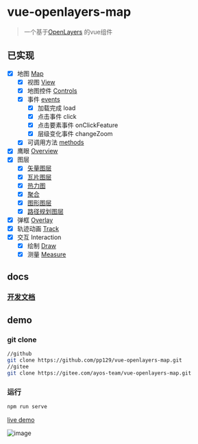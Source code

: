 # vue-openlayers-map

> 一个基于[OpenLayers](https://openlayers.org/) 的vue组件

## 已实现

- [x] 地图 [Map](./MAP.md)
  - [x] 视图 [View](MAP.md#view)
  - [x] 地图控件 [Controls](MAP.md#controls)
  - [x] 事件 [events](MAP.md#events)
    - [x] 加载完成 load
    - [x] 点击事件 click
    - [x] 点击要素事件 onClickFeature
    - [x] 层级变化事件 changeZoom
  - [x] 可调用方法 [methods](MAP.md#methods)
- [x] 鹰眼 [Overview](DEV.md#overview)
- [x] 图层
  - [x] [矢量图层](VECTORLAYER.md)
  - [x] [瓦片图层](TILELAYER.md)
  - [x] [热力图](HEATMAPLAYER.md)
  - [x] [聚合](CLUSTERLAYER.md)
  - [x] [图形图层](GRAPHICLAYER.md)
  - [x] [路径规划图层](ROUTELAYER.md)
- [x] 弹框 [Overlay](OVERLAY.md)
- [x] 轨迹动画 [Track](TRACK.md)
- [x] 交互 Interaction
  - [x] 绘制 [Draw](DRAW.md)
  - [x] 测量 [Measure](MEASURE.md)

## docs

### [开发文档](DEV.md)

## demo

### git clone

```bash
//github
git clone https://github.com/pp129/vue-openlayers-map.git
//gitee
git clone https://gitee.com/ayos-team/vue-openlayers-map.git
```

### 运行
```bash
npm run serve
```
[live demo](https://vue-openlayers-map.netlify.app)

![image](../examples/assets/screenshot/screenshot.png)
